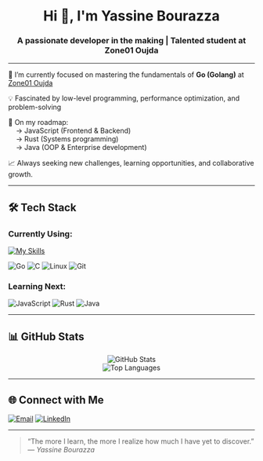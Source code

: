 <h1 align="center">Hi 👋, I'm Yassine Bourazza</h1>
<h3 align="center">A passionate developer in the making | Talented student at Zone01 Oujda</h3>

---

🌟 I’m currently focused on mastering the fundamentals of **Go (Golang)** at [Zone01 Oujda](https://zone01oujda.org/)

💡 Fascinated by low-level programming, performance optimization, and problem-solving

🎯 On my roadmap:  
&nbsp;&nbsp;&nbsp;&nbsp;→ JavaScript (Frontend & Backend)  
&nbsp;&nbsp;&nbsp;&nbsp;→ Rust (Systems programming)  
&nbsp;&nbsp;&nbsp;&nbsp;→ Java (OOP & Enterprise development)

📈 Always seeking new challenges, learning opportunities, and collaborative growth.

---

## 🛠️ Tech Stack

### Currently Using:
[![My Skills](https://skillicons.dev/icons?i=js,html,css,wasm)](https://skillicons.dev)

![Go](https://img.shields.io/badge/Go-00ADD8?style=for-the-badge&logo=go&logoColor=white)
![C](https://img.shields.io/badge/C-00599C?style=for-the-badge&logo=c&logoColor=white)
![Linux](https://img.shields.io/badge/Linux-FCC624?style=for-the-badge&logo=linux&logoColor=black)
![Git](https://img.shields.io/badge/Git-F05032?style=for-the-badge&logo=git&logoColor=white)

### Learning Next:
![JavaScript](https://img.shields.io/badge/JavaScript-F7DF1E?style=for-the-badge&logo=javascript&logoColor=black)
![Rust](https://img.shields.io/badge/Rust-000000?style=for-the-badge&logo=rust&logoColor=white)
![Java](https://img.shields.io/badge/Java-ED8B00?style=for-the-badge&logo=java&logoColor=white)

---

## 📊 GitHub Stats

<p align="center">
  <img src="https://github-readme-stats.vercel.app/api?username=YOUR_GITHUB_USERNAME&show_icons=true&theme=github_dark" alt="GitHub Stats" />
  <br/>
  <img src="https://github-readme-stats.vercel.app/api/top-langs/?username=YOUR_GITHUB_USERNAME&layout=compact&theme=github_dark" alt="Top Languages" />
</p>

---

## 🌐 Connect with Me

[![Email](https://img.shields.io/badge/Email-D14836?style=for-the-badge&logo=gmail&logoColor=white)](mailto:your.email@example.com)
[![LinkedIn](https://img.shields.io/badge/LinkedIn-0077B5?style=for-the-badge&logo=linkedin&logoColor=white)](https://linkedin.com/in/your-profile)

---

> “The more I learn, the more I realize how much I have yet to discover.”  
> — *Yassine Bourazza*


